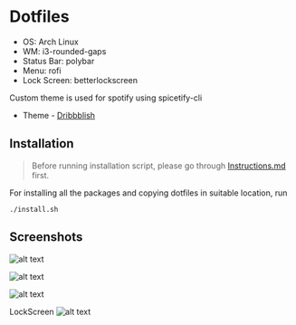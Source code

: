# Dotfiles

* OS: Arch Linux
* WM: i3-rounded-gaps
* Status Bar: polybar
* Menu: rofi
* Lock Screen: betterlockscreen

Custom theme is used for spotify using spicetify-cli

* Theme - [Dribbblish](https://github.com/morpheusthewhite/spicetify-themes/tree/master/Dribbblish)

## Installation

> Before running installation script, please go through [Instructions.md](./Instructions.md) first.

For installing all the packages and copying dotfiles in suitable location, run

```./install.sh```

## Screenshots

![alt text](./images/pic2.png)

![alt text](./images/pic5.png)

![alt text](./images/pic1.png)

LockScreen
![alt text](./images/pic4.png)